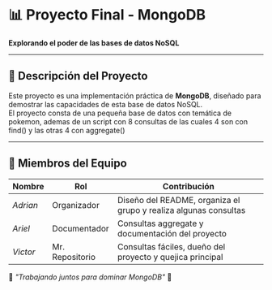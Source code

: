 # 📊 Proyecto Final - MongoDB

**Explorando el poder de las bases de datos NoSQL**

---

## 📌 Descripción del Proyecto

Este proyecto es una implementación práctica de **MongoDB**, diseñado para demostrar las capacidades de esta base de datos NoSQL.  
El proyecto consta de una pequeña base de datos con temática de pokemon, ademas de un script con 8 consultas de las cuales 4 son
con find() y las otras 4 con aggregate()

---

## 👥 Miembros del Equipo

| **Nombre** | **Rol**         | **Contribución**                                                 |
| ---------- | --------------- | ---------------------------------------------------------------- |
| _Adrian_   | Organizador     | Diseño del README, organiza el grupo y realiza algunas consultas |
| _Ariel_    | Documentador    | Consultas aggregate y documentación del proyecto                 |
| _Victor_   | Mr. Repositorio | Consultas fáciles, dueño del proyecto y quejica principal        |

🌟 _"Trabajando juntos para dominar MongoDB"_ 🌟
